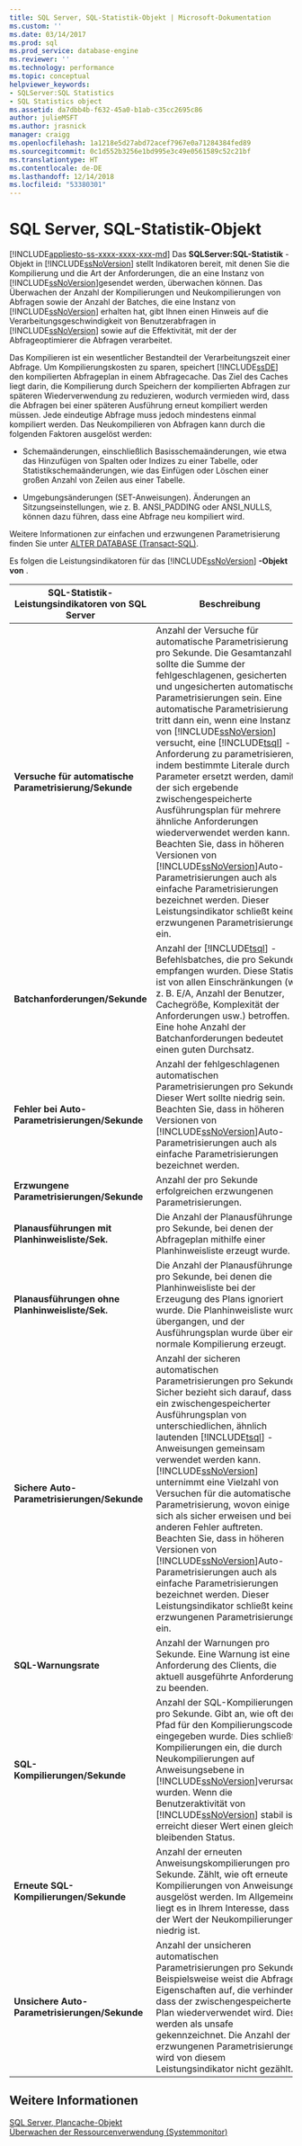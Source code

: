 ```yaml
---
title: SQL Server, SQL-Statistik-Objekt | Microsoft-Dokumentation
ms.custom: ''
ms.date: 03/14/2017
ms.prod: sql
ms.prod_service: database-engine
ms.reviewer: ''
ms.technology: performance
ms.topic: conceptual
helpviewer_keywords:
- SQLServer:SQL Statistics
- SQL Statistics object
ms.assetid: da7dbb4b-f632-45a0-b1ab-c35cc2695c86
author: julieMSFT
ms.author: jrasnick
manager: craigg
ms.openlocfilehash: 1a1218e5d27abd72acef7967e0a71284384fed89
ms.sourcegitcommit: 0c1d552b3256e1bd995e3c49e0561589c52c21bf
ms.translationtype: HT
ms.contentlocale: de-DE
ms.lasthandoff: 12/14/2018
ms.locfileid: "53380301"
---
```

# <a name="sql-server-sql-statistics-object"></a>SQL Server, SQL-Statistik-Objekt
[!INCLUDE[appliesto-ss-xxxx-xxxx-xxx-md](../../includes/appliesto-ss-xxxx-xxxx-xxx-md.md)]
  Das **SQLServer:SQL-Statistik** -Objekt in [!INCLUDE[ssNoVersion](../../includes/ssnoversion-md.md)] stellt Indikatoren bereit, mit denen Sie die Kompilierung und die Art der Anforderungen, die an eine Instanz von [!INCLUDE[ssNoVersion](../../includes/ssnoversion-md.md)]gesendet werden, überwachen können. Das Überwachen der Anzahl der Kompilierungen und Neukompilierungen von Abfragen sowie der Anzahl der Batches, die eine Instanz von [!INCLUDE[ssNoVersion](../../includes/ssnoversion-md.md)] erhalten hat, gibt Ihnen einen Hinweis auf die Verarbeitungsgeschwindigkeit von Benutzerabfragen in [!INCLUDE[ssNoVersion](../../includes/ssnoversion-md.md)] sowie auf die Effektivität, mit der der Abfrageoptimierer die Abfragen verarbeitet.  
  
 Das Kompilieren ist ein wesentlicher Bestandteil der Verarbeitungszeit einer Abfrage. Um Kompilierungskosten zu sparen, speichert [!INCLUDE[ssDE](../../includes/ssde-md.md)] den kompilierten Abfrageplan in einem Abfragecache. Das Ziel des Caches liegt darin, die Kompilierung durch Speichern der kompilierten Abfragen zur späteren Wiederverwendung zu reduzieren, wodurch vermieden wird, dass die Abfragen bei einer späteren Ausführung erneut kompiliert werden müssen. Jede eindeutige Abfrage muss jedoch mindestens einmal kompiliert werden. Das Neukompilieren von Abfragen kann durch die folgenden Faktoren ausgelöst werden:  
  
-   Schemaänderungen, einschließlich Basisschemaänderungen, wie etwa das Hinzufügen von Spalten oder Indizes zu einer Tabelle, oder Statistikschemaänderungen, wie das Einfügen oder Löschen einer großen Anzahl von Zeilen aus einer Tabelle.  
  
-   Umgebungsänderungen (SET-Anweisungen). Änderungen an Sitzungseinstellungen, wie z. B. ANSI_PADDING oder ANSI_NULLS, können dazu führen, dass eine Abfrage neu kompiliert wird.  
  
 Weitere Informationen zur einfachen und erzwungenen Parametrisierung finden Sie unter [ALTER DATABASE &#40;Transact-SQL&#41;](../../t-sql/statements/alter-database-transact-sql.md).  
  
 Es folgen die Leistungsindikatoren für das [!INCLUDE[ssNoVersion](../../includes/ssnoversion-md.md)] **-Objekt von** .  
  
|SQL-Statistik-Leistungsindikatoren von SQL Server|Beschreibung|  
|----------------------------------------|-----------------|  
|**Versuche für automatische Parametrisierung/Sekunde**|Anzahl der Versuche für automatische Parametrisierung pro Sekunde. Die Gesamtanzahl sollte die Summe der fehlgeschlagenen, gesicherten und ungesicherten automatischen Parametrisierungen sein. Eine automatische Parametrisierung tritt dann ein, wenn eine Instanz von [!INCLUDE[ssNoVersion](../../includes/ssnoversion-md.md)] versucht, eine [!INCLUDE[tsql](../../includes/tsql-md.md)] -Anforderung zu parametrisieren, indem bestimmte Literale durch Parameter ersetzt werden, damit der sich ergebende zwischengespeicherte Ausführungsplan für mehrere ähnliche Anforderungen wiederverwendet werden kann. Beachten Sie, dass in höheren Versionen von [!INCLUDE[ssNoVersion](../../includes/ssnoversion-md.md)]Auto-Parametrisierungen auch als einfache Parametrisierungen bezeichnet werden. Dieser Leistungsindikator schließt keine erzwungenen Parametrisierungen ein.|  
|**Batchanforderungen/Sekunde**|Anzahl der [!INCLUDE[tsql](../../includes/tsql-md.md)] -Befehlsbatches, die pro Sekunde empfangen wurden. Diese Statistik ist von allen Einschränkungen (wie z. B. E/A, Anzahl der Benutzer, Cachegröße, Komplexität der Anforderungen usw.) betroffen. Eine hohe Anzahl der Batchanforderungen bedeutet einen guten Durchsatz.|  
|**Fehler bei Auto-Parametrisierungen/Sekunde**|Anzahl der fehlgeschlagenen automatischen Parametrisierungen pro Sekunde. Dieser Wert sollte niedrig sein. Beachten Sie, dass in höheren Versionen von [!INCLUDE[ssNoVersion](../../includes/ssnoversion-md.md)]Auto-Parametrisierungen auch als einfache Parametrisierungen bezeichnet werden.|  
|**Erzwungene Parametrisierungen/Sekunde**|Anzahl der pro Sekunde erfolgreichen erzwungenen Parametrisierungen.|  
|**Planausführungen mit Planhinweisliste/Sek.**|Die Anzahl der Planausführungen pro Sekunde, bei denen der Abfrageplan mithilfe einer Planhinweisliste erzeugt wurde.|  
|**Planausführungen ohne Planhinweisliste/Sek.**|Die Anzahl der Planausführungen pro Sekunde, bei denen die Planhinweisliste bei der Erzeugung des Plans ignoriert wurde. Die Planhinweisliste wurde übergangen, und der Ausführungsplan wurde über eine normale Kompilierung erzeugt.|  
|**Sichere Auto-Parametrisierungen/Sekunde**|Anzahl der sicheren automatischen Parametrisierungen pro Sekunde. Sicher bezieht sich darauf, dass ein zwischengespeicherter Ausführungsplan von unterschiedlichen, ähnlich lautenden [!INCLUDE[tsql](../../includes/tsql-md.md)] -Anweisungen gemeinsam verwendet werden kann. [!INCLUDE[ssNoVersion](../../includes/ssnoversion-md.md)] unternimmt eine Vielzahl von Versuchen für die automatische Parametrisierung, wovon einige sich als sicher erweisen und bei anderen Fehler auftreten. Beachten Sie, dass in höheren Versionen von [!INCLUDE[ssNoVersion](../../includes/ssnoversion-md.md)]Auto-Parametrisierungen auch als einfache Parametrisierungen bezeichnet werden. Dieser Leistungsindikator schließt keine erzwungenen Parametrisierungen ein.|  
|**SQL-Warnungsrate**|Anzahl der Warnungen pro Sekunde. Eine Warnung ist eine Anforderung des Clients, die aktuell ausgeführte Anforderung zu beenden.|  
|**SQL-Kompilierungen/Sekunde**|Anzahl der SQL-Kompilierungen pro Sekunde. Gibt an, wie oft der Pfad für den Kompilierungscode eingegeben wurde. Dies schließt Kompilierungen ein, die durch Neukompilierungen auf Anweisungsebene in [!INCLUDE[ssNoVersion](../../includes/ssnoversion-md.md)]verursacht wurden. Wenn die Benutzeraktivität von [!INCLUDE[ssNoVersion](../../includes/ssnoversion-md.md)] stabil ist, erreicht dieser Wert einen gleich bleibenden Status.|  
|**Erneute SQL-Kompilierungen/Sekunde**|Anzahl der erneuten Anweisungskompilierungen pro Sekunde. Zählt, wie oft erneute Kompilierungen von Anweisungen ausgelöst werden. Im Allgemeinen liegt es in Ihrem Interesse, dass der Wert der Neukompilierungen niedrig ist.|  
|**Unsichere Auto-Parametrisierungen/Sekunde**|Anzahl der unsicheren automatischen Parametrisierungen pro Sekunde. Beispielsweise weist die Abfrage Eigenschaften auf, die verhindern, dass der zwischengespeicherte Plan wiederverwendet wird. Diese werden als unsafe gekennzeichnet. Die Anzahl der erzwungenen Parametrisierungen wird von diesem Leistungsindikator nicht gezählt.|  
  
## <a name="see-also"></a>Weitere Informationen  
 [SQL Server, Plancache-Objekt](../../relational-databases/performance-monitor/sql-server-plan-cache-object.md)   
 [Überwachen der Ressourcenverwendung &#40;Systemmonitor&#41;](../../relational-databases/performance-monitor/monitor-resource-usage-system-monitor.md)  
  
  
